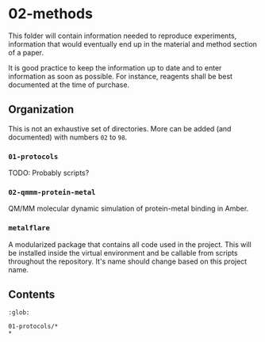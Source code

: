 # 02-methods

This folder will contain information needed to reproduce experiments, information that would eventually end up in the material and method section of a paper.

It is good practice to keep the information up to date and to enter information as soon as possible.
For instance, reagents shall be best documented at the time of purchase.

## Organization

This is not an exhaustive set of directories.
More can be added (and documented) with numbers `02` to `98`.

### `01-protocols`

TODO: Probably scripts?

### `02-qmmm-protein-metal`

QM/MM molecular dynamic simulation of protein-metal binding in Amber.

### `metalflare`

A modularized package that contains all code used in the project.
This will be installed inside the virtual environment and be callable from scripts throughout the repository.
It's name should change based on this project name.

## Contents

```{toctree}
:glob:

01-protocols/*
*
```
